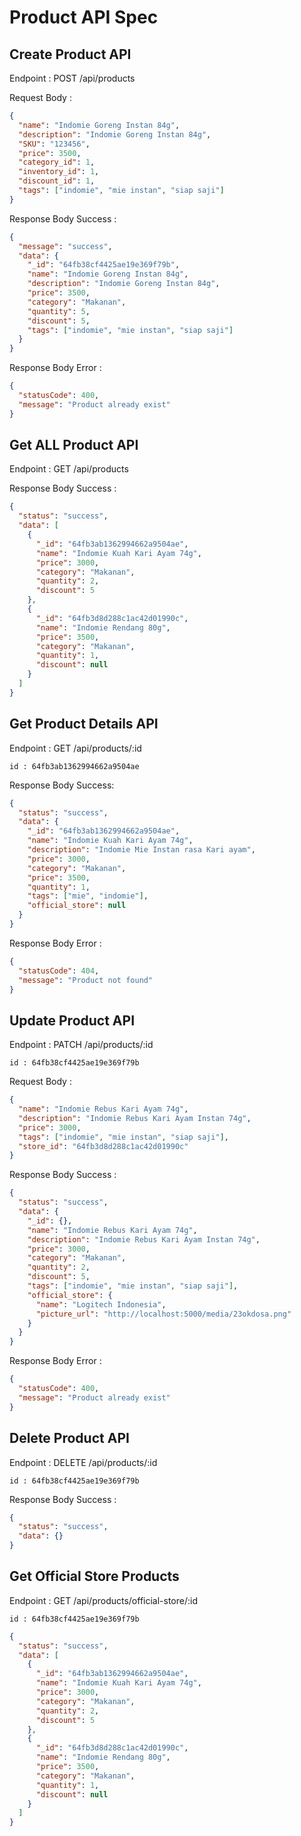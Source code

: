 # Product API Spec

## Create Product API

Endpoint : POST /api/products

Request Body :

```json
{
  "name": "Indomie Goreng Instan 84g",
  "description": "Indomie Goreng Instan 84g",
  "SKU": "123456",
  "price": 3500,
  "category_id": 1,
  "inventory_id": 1,
  "discount_id": 1,
  "tags": ["indomie", "mie instan", "siap saji"]
}
```

Response Body Success :

```json
{
  "message": "success",
  "data": {
    "_id": "64fb38cf4425ae19e369f79b",
    "name": "Indomie Goreng Instan 84g",
    "description": "Indomie Goreng Instan 84g",
    "price": 3500,
    "category": "Makanan",
    "quantity": 5,
    "discount": 5,
    "tags": ["indomie", "mie instan", "siap saji"]
  }
}
```

Response Body Error :

```json
{
  "statusCode": 400,
  "message": "Product already exist"
}
```

## Get ALL Product API

Endpoint : GET /api/products

Response Body Success :

```json
{
  "status": "success",
  "data": [
    {
      "_id": "64fb3ab1362994662a9504ae",
      "name": "Indomie Kuah Kari Ayam 74g",
      "price": 3000,
      "category": "Makanan",
      "quantity": 2,
      "discount": 5
    },
    {
      "_id": "64fb3d8d288c1ac42d01990c",
      "name": "Indomie Rendang 80g",
      "price": 3500,
      "category": "Makanan",
      "quantity": 1,
      "discount": null
    }
  ]
}
```

## Get Product Details API

Endpoint : GET /api/products/:id

```input
id : 64fb3ab1362994662a9504ae
```

Response Body Success:

```json
{
  "status": "success",
  "data": {
    "_id": "64fb3ab1362994662a9504ae",
    "name": "Indomie Kuah Kari Ayam 74g",
    "description": "Indomie Mie Instan rasa Kari ayam",
    "price": 3000,
    "category": "Makanan",
    "price": 3500,
    "quantity": 1,
    "tags": ["mie", "indomie"],
    "official_store": null
  }
}
```

Response Body Error :

```json
{
  "statusCode": 404,
  "message": "Product not found"
}
```

## Update Product API

Endpoint : PATCH /api/products/:id

```input
id : 64fb38cf4425ae19e369f79b
```

Request Body :

```json
{
  "name": "Indomie Rebus Kari Ayam 74g",
  "description": "Indomie Rebus Kari Ayam Instan 74g",
  "price": 3000,
  "tags": ["indomie", "mie instan", "siap saji"],
  "store_id": "64fb3d8d288c1ac42d01990c"
}
```

Response Body Success :

```json
{
  "status": "success",
  "data": {
    "_id": {},
    "name": "Indomie Rebus Kari Ayam 74g",
    "description": "Indomie Rebus Kari Ayam Instan 74g",
    "price": 3000,
    "category": "Makanan",
    "quantity": 2,
    "discount": 5,
    "tags": ["indomie", "mie instan", "siap saji"],
    "official_store": {
      "name": "Logitech Indonesia",
      "picture_url": "http://localhost:5000/media/23okdosa.png"
    }
  }
}
```

Response Body Error :

```json
{
  "statusCode": 400,
  "message": "Product already exist"
}
```

## Delete Product API

Endpoint : DELETE /api/products/:id

```input
id : 64fb38cf4425ae19e369f79b
```

Response Body Success :

```json
{
  "status": "success",
  "data": {}
}
```

## Get Official Store Products

Endpoint : GET /api/products/official-store/:id

```input
id : 64fb38cf4425ae19e369f79b
```

```json
{
  "status": "success",
  "data": [
    {
      "_id": "64fb3ab1362994662a9504ae",
      "name": "Indomie Kuah Kari Ayam 74g",
      "price": 3000,
      "category": "Makanan",
      "quantity": 2,
      "discount": 5
    },
    {
      "_id": "64fb3d8d288c1ac42d01990c",
      "name": "Indomie Rendang 80g",
      "price": 3500,
      "category": "Makanan",
      "quantity": 1,
      "discount": null
    }
  ]
}
```
